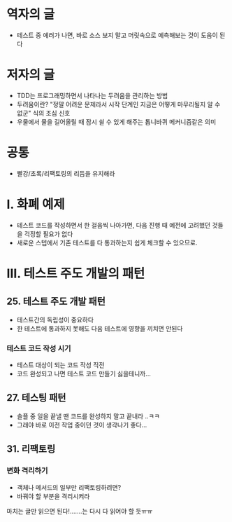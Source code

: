 # 역자의 글
* 테스트 중 에러가 나면, 바로 소스 보지 말고 머릿속으로 예측해보는 것이 도움이 된다

# 저자의 글
* TDD는 프로그래밍하면서 나타나는 두려움을 관리하는 방법
* 두려움이란? "정말 어려운 문제라서 시작 단계인 지금은 어떻게 마무리될지 알 수 없군" 식의 조심 신호
* 우물에서 물을 길어올릴 때 잠시 쉴 수 있게 해주는 톱니바퀴 메커니즘같은 의미

# 공통
* 빨강/초록/리팩토링의 리듬을 유지해라

# Ⅰ. 화폐 예제
* 테스트 코드를 작성하면서 한 걸음씩 나아가면, 다음 진행 때 예전에 고려했던 것들을 걱정할 필요가 없다
* 새로운 스텝에서 기존 테스트를 다 통과하는지 쉽게 체크할 수 있으므로.

# Ⅲ. 테스트 주도 개발의 패턴
## 25. 테스트 주도 개발 패턴
* 테스트간의 독립성이 중요하다
* 한 테스트에 통과하지 못해도 다음 테스트에 영향을 끼치면 안된다
### 테스트 코드 작성 시기
* 테스트 대상이 되는 코드 작성 직전
* 코드 완성되고 나면 테스트 코드 만들기 싫을테니까...

## 27. 테스팅 패턴
* 솔플 중 일을 끝낼 땐 코드를 완성하지 말고 끝내라 ..ㅋㅋ
* 그래야 바로 이전 작업 중이던 것이 생각나기 좋다...

## 31. 리팩토링
### 변화 격리하기
* 객체나 메서드의 일부만 리팩토링하려면?
* 바꿔야 할 부분을 격리시켜라

마치는 글만 읽으면 된다!.......는 다시 다 읽어야 할 듯ㅠㅠ
